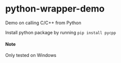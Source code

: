 # python-wrapper-demo

Demo on calling C/C++ from Python

Install python package by running `pip install pycpp`


#### Note

Only tested on Windows
